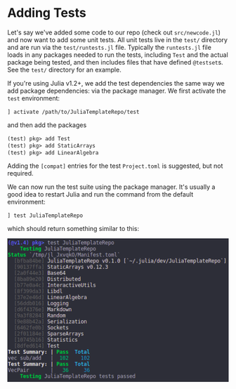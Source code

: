# Adding Tests
Let's say we've added some code to our repo (check out `src/newcode.jl`) and now want to
add some unit tests. All unit tests live in the `test/` directory and are run via the
`test/runtests.jl` file. Typically the `runtests.jl` file loads in any packages needed
to run the tests, including `Test` and the actual package being tested, and then includes
files that have defined `@testset`s. See the `test/` directory for an example.

If you're using Julia v1.2+, we add the test dependencies the same way we add package
dependencies: via the package manager. We first activate the `test` environment:
```
] activate /path/to/JuliaTemplateRepo/test
```
and then add the packages
```
(test) pkg> add Test
(test) pkg> add StaticArrays
(test) pkg> add LinearAlgebra
```

Adding the `[compat]` entries for the test `Project.toml` is suggested, but not required.

We can now run the test suite using the package manager. It's usually a good idea to restart
Julia and run the command from the default environment:
```
] test JuliaTemplateRepo
```
which should return something similar to this:

![tests](images/test_output.png)
